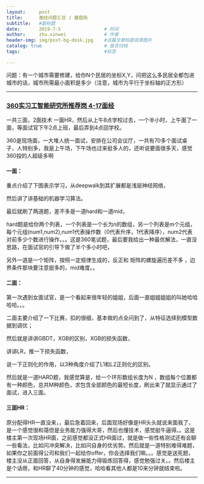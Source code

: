 ```yaml
---
layout:     post
title:      面经问题汇总 / 蘑菇街
subtitle:   #副标题
date:       2019-7-5 				# 时间
author:     zhu.xinwei 		    	# 作者
header-img: img/post-bg-desk.jpg	#这篇文章标题背景图片
catalog: true 						# 是否归档
tags:								#标签

---
```



问题：有一个城市需要修建，给你N个民居的坐标X,Y，问把这么多民居全都包进城市的话，城市所需最小面积是多少（注意，城市为平行于坐标轴的正方形）







___
### [360实习工智能研究所推荐岗 4-17面经](https://www.nowcoder.com/discuss/179930?type=post&order=time&pos=&page=1)

一共三面，2面技术 一面HR，然后从上午8点学校过去，一个半小时，上午面了一面，等面试官下午2点上班，最后弄到4点回学校。

360是现场面，一大堆人统一面试，安排在公司会议厅，一共有70多个面试桌子，人特别多，我是上午场，下午场也过来挺多人的，还听说要面很多天，感觉360投的人超级多啊

#### 一面：

重点介绍了下图表示学习，从deepwalk到其扩展都是浅层神经网络，

然后讲了讲基础的机器学习算法。

最后就刷了两道题，差不多是一道hard和一道mid，

hard题是给你两个列表，一个列表是一个长为n的数组，另一个列表是m个元组，每个元组(num1,num2),num1代表操作数（0代表升序，1代表降序），num2代表对前多少个数进行操作。。。这是360笔试题，最后要我给出一种最优解法，一直没思路，在面试官的引导下做了半个多小时吧，


另外一道是一个矩阵，按照一定规律生成的，反正和 矩阵的螺旋遍历差不多 ，边界条件那块要注意挺多的，mid难度。。

#### 二面：

第一次遇到女面试官，是一个看起来很年轻的姐姐，后面一直姐姐姐姐的叫她哈哈哈哈。。。

二面主要介绍了一下比赛，扣的很细，基本做的点全问到了，从特征选择到模型数据到调优；

然后就是讲讲GBDT，XGB的区别，XGB的损失函数，

讲讲LR，推一下损失函数，

说一下正则化的作用，以3种角度介绍了L1和L2正则化的区别。


然后就是一道HARD题，我感觉算是，给一个环形数组长度为N ，数组每个位置都有一种颜色，总共M种颜色，求包含全部颜色的最短长度，刷出来了就显示通过了面试，进入三面。


#### 三面HR：

原分配得HR一直没来，，最后急着回来，后面现场好像是HR头头就说来面我了，是一个感觉很和蔼但是业务能力强得大哥，然后也懂技术，感觉挺牛逼得。。这是楼主第一次现场HR面，之前感觉都没正式HR面过，就是做一些性格测试还有会聊一些看法，比如问冲突解决，比如问自身的优劣势。然后就是一道特别难得难题，如果你之前面得公司和我们一起给你offer，你会选择我们嘛。。。感觉是送死题，楼主没从正面回答，从自身得发展能力得锻炼回答得，感觉勉强过关。。然后楼主是个话痨，和HR聊了40分钟的感觉，哈哈看其他人都是10来分钟就结束啦。


___